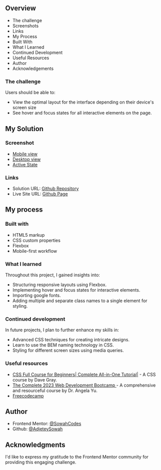 

## Overview

- The challenge 
- Screenshots
- Links
- My Process
- Built With
- What I Learned
- Continued Development
- Useful Resources
- Author
- Acknowledgements

### The challenge

Users should be able to:

- View the optimal layout for the interface depending on their device's screen size
- See hover and focus states for all interactive elements on the page.


## My Solution
### Screenshot
- [Mobile view](Screenshot/Screenshot%20(1).png)
- [Desktop view](Screenshot/Screenshot%20(2).png)
- [Active State](Screenshot/Screenshot%20(3).png)



### Links

- Solution URL: [Github Repository](https://github.com/AdjeteySowah/results-summary-page)
- Live Site URL: [Github Page](https://adjeteysowah.github.io/resutls-summary-page/)


## My process
### Built with

- HTML5 markup
- CSS custom properties
- Flexbox
- Mobile-first workflow


### What I learned

Throughout this project, I gained insights into:

- Structuring responsive layouts using Flexbox.
- Implementing hover and focus states for interactive elements.
- Importing google fonts.
- Adding multiple and separate class names to a single element for styling.


### Continued development

In future projects, I plan to further enhance my skills in:

- Advanced CSS techniques for creating intricate designs.
- Learn to use the BEM naming technology in CSS.
- Styling for different screen sizes using media queries.

### Useful resources

- [CSS Full Course for Beginners| Complete All-in-One Tutorial|](https://youtu.be/n4R2E7O-Ngo) - A CSS course by Dave Gray.
- [ The Complete 2023 Web Development Bootcamp ](https://www.udemy.com/course/the-complete-web-development-bootcamp/?utm_source=adwords&utm_medium=udemyads&utm_campaign=LongTail_la.EN_cc.ROW&utm_content=deal4584&utm_term=_._ag_77879424134_._ad_535397279649_._kw__._de_c_._dm__._pl__._ti_dsa-1007766171312_._li_9069837_._pd__._&matchtype=&gclid=Cj0KCQjwrfymBhCTARIsADXTabkmS_yMdBG-k4Uj-AhxXPH11EUYCZkhYMImP-vsEZtzUwyfAKhN-NQaAib7EALw_wcB) - A comprehensive and resourceful course by Dr. Angela Yu.
- [Freecodecamp](freecodecamp.org) 


## Author
- Frontend Mentor: [@SowahCodes](https://www.frontendmentor.io/profile/SowahCodes)
- Github: [@AdjeteySowah](https://github.com/AdjeteySowah)


## Acknowledgments

I'd like to express my gratitude to the Frontend Mentor community for providing this engaging challenge. 
